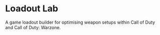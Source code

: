 # Loadout Lab

A game loadout builder for optimising weapon setups within Call of Duty and Call of Duty: Warzone.
